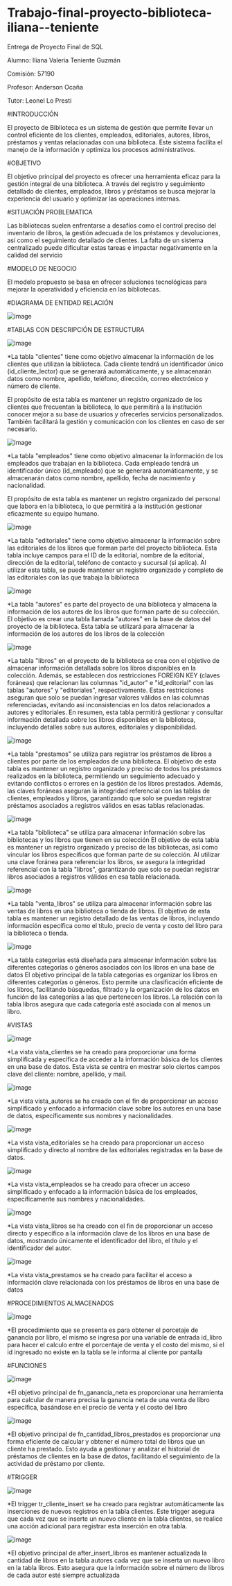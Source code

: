 # Trabajo-final-proyecto-biblioteca-iliana--teniente
Entrega de Proyecto Final de SQL

Alumno: Iliana Valeria Teniente Guzmán

Comisión: 57190

Profesor: Anderson Ocaña

Tutor: Leonel Lo Presti

#INTRODUCCIÓN

El proyecto de Biblioteca es un sistema de gestión que permite llevar un control eficiente de los clientes, empleados, editoriales, autores, libros, préstamos y ventas relacionadas con una biblioteca. Este sistema facilita el manejo de la información y optimiza los procesos administrativos.

#OBJETIVO

El objetivo principal del proyecto es ofrecer una herramienta eficaz para la gestión integral de una biblioteca. A través del registro y seguimiento detallado de clientes, empleados, libros y préstamos se busca mejorar la experiencia del usuario y optimizar las operaciones internas.

#SITUACIÓN PROBLEMATICA

Las bibliotecas suelen enfrentarse a desafíos como el control preciso del inventario de libros, la gestión adecuada de los préstamos y devoluciones, así como el seguimiento detallado de clientes. La falta de un sistema centralizado puede dificultar estas tareas e impactar negativamente en la calidad del servicio

#MODELO DE NEGOCIO

El modelo propuesto se basa en ofrecer soluciones tecnológicas para mejorar la operatividad y eficiencia en las bibliotecas.

#DIAGRAMA DE ENTIDAD RELACIÓN

![image](https://github.com/user-attachments/assets/2b588ef9-1663-4bc1-9338-c4ddbdcb8b3a)

#TABLAS CON DESCRIPCIÓN DE ESTRUCTURA

![image](https://github.com/user-attachments/assets/3ae12d09-0186-4cf7-b199-4d44bd830d93)

*La tabla "clientes" tiene como objetivo almacenar la información de los clientes que utilizan la biblioteca. Cada cliente tendrá un identificador único (id_cliente_lector) que se generará automáticamente, y se almacenarán datos como nombre, apellido, teléfono, dirección, correo electrónico y número de cliente.

El propósito de esta tabla es mantener un registro organizado de los clientes que frecuentan la biblioteca, lo que permitirá a la institución conocer mejor a su base de usuarios y ofrecerles servicios personalizados. También facilitará la gestión y comunicación con los clientes en caso de ser necesario.

![image](https://github.com/user-attachments/assets/8012cecd-dd14-4c9a-92b8-f4c67198599e)

*La tabla "empleados" tiene como objetivo almacenar la información de los empleados que trabajan en la biblioteca. Cada empleado tendrá un identificador único (id_empleado) que se generará automáticamente, y se almacenarán datos como nombre, apellido, fecha de nacimiento y nacionalidad.

El propósito de esta tabla es mantener un registro organizado del personal que labora en la biblioteca, lo que permitirá a la institución gestionar eficazmente su equipo humano.

![image](https://github.com/user-attachments/assets/bd32b514-3a89-48ac-9d67-3fd9d0fd6403)

*La tabla "editoriales" tiene como objetivo almacenar la información sobre las editoriales de los libros que forman parte del proyecto biblioteca. Esta tabla incluye campos para el ID de la editorial, nombre de la editorial, dirección de la editorial, teléfono de contacto y sucursal (si aplica). Al utilizar esta tabla, se puede mantener un registro organizado y completo de las editoriales con las que trabaja la biblioteca

![image](https://github.com/user-attachments/assets/9cbd2669-56d1-4b46-8f35-51298ebd06b5)

*La tabla "autores" es parte del proyecto de una biblioteca y almacena la información de los autores de los libros que forman parte de su colección.
El objetivo es crear una tabla llamada "autores" en la base de datos del proyecto de la biblioteca. Esta tabla se utilizará para almacenar la información de los autores de los libros de la colección

![image](https://github.com/user-attachments/assets/9053bb12-4c11-430f-a1fa-669e6af0b62e)

*La tabla "libros" en el proyecto de la biblioteca se crea con el objetivo de almacenar información detallada sobre los libros disponibles en la colección.
Además, se establecen dos restricciones FOREIGN KEY (claves foráneas) que relacionan las columnas "id_autor" e "id_editorial" con las tablas "autores" y "editoriales", respectivamente. Estas restricciones aseguran que solo se puedan ingresar valores válidos en las columnas referenciadas, evitando así inconsistencias en los datos relacionados a autores y editoriales.
En resumen, esta tabla permitirá gestionar y consultar información detallada sobre los libros disponibles en la biblioteca, incluyendo detalles sobre sus autores, editoriales y disponibilidad.

![image](https://github.com/user-attachments/assets/8f9ac700-77ce-4b32-b65f-49a6ee8f02f4)

*La tabla "prestamos" se utiliza para registrar los préstamos de libros a clientes por parte de los empleados de una biblioteca.
El objetivo de esta tabla es mantener un registro organizado y preciso de todos los préstamos realizados en la biblioteca, permitiendo un seguimiento adecuado y evitando conflictos o errores en la gestión de los libros prestados. Además, las claves foráneas aseguran la integridad referencial con las tablas de clientes, empleados y libros, garantizando que solo se puedan registrar préstamos asociados a registros válidos en esas tablas relacionadas.

![image](https://github.com/user-attachments/assets/b38f46da-7c08-4544-a1ed-cdb71a260e6a)

*La tabla "biblioteca" se utiliza para almacenar información sobre las bibliotecas y los libros que tienen en su colección
El objetivo de esta tabla es mantener un registro organizado y preciso de las bibliotecas, así como vincular los libros específicos que forman parte de su colección. Al utilizar una clave foránea para referenciar los libros, se asegura la integridad referencial con la tabla "libros", garantizando que solo se puedan registrar libros asociados a registros válidos en esa tabla relacionada.

![image](https://github.com/user-attachments/assets/014655ab-d250-4132-a015-525fc0c5f85e)

*La tabla "venta_libros" se utiliza para almacenar información sobre las ventas de libros en una biblioteca o tienda de libros.
El objetivo de esta tabla es mantener un registro detallado de las ventas de libros, incluyendo información específica como el título, precio de venta y costo del libro para la biblioteca o tienda.

![image](https://github.com/user-attachments/assets/745339fb-a0d3-47f5-83ea-f1efa743fe9b)

*La tabla categorias está diseñada para almacenar información sobre las diferentes categorías o géneros asociados con los libros en una base de datos
El objetivo principal de la tabla categorias es organizar los libros en diferentes categorías o géneros. Esto permite una clasificación eficiente de los libros, facilitando búsquedas, filtrado y la organización de los datos en función de las categorías a las que pertenecen los libros. La relación con la tabla libros asegura que cada categoría esté asociada con al menos un libro.

#VISTAS

![image](https://github.com/user-attachments/assets/05abf89e-bf5c-4c25-beea-a825e8aaf6fc)

*La vista vista_clientes se ha creado para proporcionar una forma simplificada y específica de acceder a la información básica de los clientes en una base de datos. Esta vista se centra en mostrar solo ciertos campos clave del cliente: nombre, apellido, y mail.

![image](https://github.com/user-attachments/assets/6bfc45cc-014a-4a95-b347-a88c3ed0064e)

*La vista vista_autores se ha creado con el fin de proporcionar un acceso simplificado y enfocado a información clave sobre los autores en una base de datos, específicamente sus nombres y nacionalidades.

![image](https://github.com/user-attachments/assets/68922cc4-59a9-4505-843d-12926edb98d9)

*La vista vista_editoriales se ha creado para proporcionar un acceso simplificado y directo al nombre de las editoriales registradas en la base de datos.

![image](https://github.com/user-attachments/assets/34ef23f5-2fba-4247-a907-08bdce480a4d)

*La vista vista_empleados se ha creado para ofrecer un acceso simplificado y enfocado a la información básica de los empleados, específicamente sus nombres y nacionalidades.

![image](https://github.com/user-attachments/assets/9e03f7e0-501b-4f3e-a89b-ba625b7110f1)

*La vista vista_libros se ha creado con el fin de proporcionar un acceso directo y específico a la información clave de los libros en una base de datos, mostrando únicamente el identificador del libro, el título y el identificador del autor.

![image](https://github.com/user-attachments/assets/526f27bc-c95e-4833-89e0-386cbe53eea1)

*La vista vista_prestamos se ha creado para facilitar el acceso a información clave relacionada con los préstamos de libros en una base de datos

#PROCEDIMIENTOS ALMACENADOS

![image](https://github.com/user-attachments/assets/2c4de5ee-803b-46e0-a5c8-6e99966add7b)

*El procedimiento que se presenta es para obtener el porcetaje de ganancia por libro, el mismo se ingresa por una variable de entrada id_libro para  hacer el calculo entre el porcentaje de venta y el costo del mismo, si el id ingresado no existe en la tabla se le informa  al cliente por pantalla

#FUNCIONES

![image](https://github.com/user-attachments/assets/be5d58ee-1709-4d14-88c0-73f607a6f65b)

*El objetivo principal de fn_ganancia_neta es proporcionar una herramienta para calcular de manera precisa la ganancia neta de una venta de libro específica, basándose en el precio de venta y el costo del libro

![image](https://github.com/user-attachments/assets/c886ccf9-d4ef-4622-a9a5-e643269a0010)

*El objetivo principal de fn_cantidad_libros_prestados es proporcionar una forma eficiente de calcular y obtener el número total de libros que un cliente ha prestado. Esto ayuda a gestionar y analizar el historial de préstamos de clientes en la base de datos, facilitando el seguimiento de la actividad de préstamo por cliente.

#TRIGGER

![image](https://github.com/user-attachments/assets/3538899d-3996-4fb3-a7de-ae96107cdbd6)

*El trigger tr_cliente_insert se ha creado para registrar automáticamente las inserciones de nuevos registros en la tabla clientes. Este trigger asegura que cada vez que se inserte un nuevo cliente en la tabla clientes, se realice una acción adicional para registrar esta inserción en otra tabla.

![image](https://github.com/user-attachments/assets/177166c6-4995-41b8-b17a-242466449092)

*El objetivo principal de after_insert_libros es mantener actualizada la cantidad de libros en la tabla autores cada vez que se inserta un nuevo libro en la tabla libros. Esto asegura que la información sobre el número de libros de cada autor esté siempre actualizada


